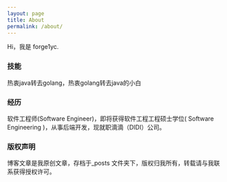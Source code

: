 ```yaml
---
layout: page
title: About
permalink: /about/
---
```


Hi，我是 forge1yc.

### 技能

热衷java转去golang，热衷golang转去java的小白

### 经历

软件工程师(Software Engineer)，即将获得软件工程工程硕士学位( Software Engineering )，从事后端开发，现就职滴滴（DIDI）公司。


### 版权声明

博客文章是我原创文章，存档于_posts 文件夹下，版权归我所有，转载请与我联系获得授权许可。

